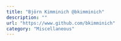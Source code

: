 ```yaml
---
title: "Björn Kimminich @bkimminich"
description: ""
url: "https://www.github.com/bkimminich"
category: "Miscellaneous"
---
```

